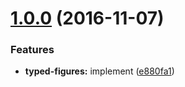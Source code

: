 <a name="1.0.0"></a>
# [1.0.0](https://github.com/TylorS/typed-figures/compare/e880fa1...v1.0.0) (2016-11-07)


### Features

* **typed-figures:** implement ([e880fa1](https://github.com/TylorS/typed-figures/commit/e880fa1))



